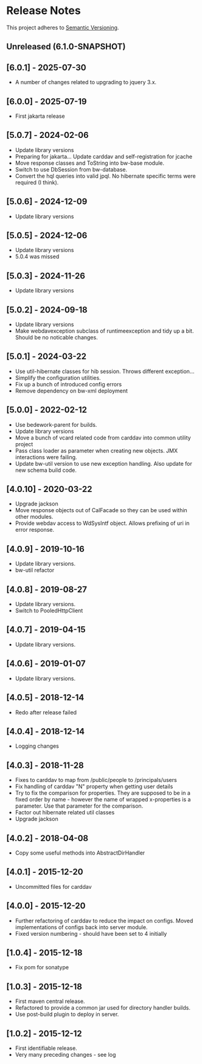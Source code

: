 # Release Notes

This project adheres to [Semantic Versioning](https://semver.org/spec/v2.0.0.html).

## Unreleased (6.1.0-SNAPSHOT)

## [6.0.1] - 2025-07-30
* A number of changes related to upgrading to jquery 3.x.

## [6.0.0] - 2025-07-19
* First jakarta release

## [5.0.7] - 2024-02-06
* Update library versions
* Preparing for jakarta...
  Update carddav and self-registration for jcache
* Move response classes and ToString into bw-base module.
* Switch to use DbSession from bw-database.
* Convert the hql queries into valid jpql. No hibernate specific terms were required (I think).

## [5.0.6] - 2024-12-09
* Update library versions

## [5.0.5] - 2024-12-06
* Update library versions
* 5.0.4 was missed

## [5.0.3] - 2024-11-26
* Update library versions

## [5.0.2] - 2024-09-18
* Update library versions
* Make webdavexception subclass of runtimeexception and tidy up a bit. Should be no noticable changes.

## [5.0.1] - 2024-03-22
* Use util-hibernate classes for hib session. Throws different exception...
* Simplify the configuration utilities.
* Fix up a bunch of introduced config errors
* Remove dependency on bw-xml deployment

## [5.0.0] - 2022-02-12
* Use bedework-parent for builds.
* Update library versions
* Move a bunch of vcard related code from carddav into common utility project
* Pass class loader as parameter when creating new objects. JMX interactions were failing.
* Update bw-util version to use new exception handling.
  Also update for new schema build code.

## [4.0.10] - 2020-03-22
* Upgrade jackson
* Move response objects out of CalFacade so they can be used within other modules.
* Provide webdav access to WdSysIntf object. Allows prefixing of uri in error response.

## [4.0.9] - 2019-10-16
* Update library versions.
* bw-util refactor

## [4.0.8] - 2019-08-27
* Update library versions.
* Switch to PooledHttpClient

## [4.0.7] - 2019-04-15
* Update library versions.

## [4.0.6] - 2019-01-07
* Update library versions.

## [4.0.5] - 2018-12-14
* Redo after release failed

## [4.0.4] - 2018-12-14
* Logging changes

## [4.0.3] - 2018-11-28
* Fixes to carddav to map from /public/people to /principals/users
* Fix handling of carddav "N" property when getting user details
* Try to fix the comparison for properties. They are supposed to be in a fixed order by name - however the name of wrapped x-properties is a parameter. Use that parameter for the comparison.
* Factor out hibernate related util classes
* Upgrade jackson

## [4.0.2] - 2018-04-08
* Copy some useful methods into AbstractDirHandler

## [4.0.1] - 2015-12-20
* Uncommitted files for carddav

## [4.0.0] - 2015-12-20
* Further refactoring of carddav to reduce the impact on configs. Moved implementations of configs back into server module.
* Fixed version numbering - should have been set to 4 initially

## [1.0.4] - 2015-12-18
* Fix pom for sonatype

## [1.0.3] - 2015-12-18
* First maven central release.
* Refactored to provide a common jar used for directory handler builds.
* Use post-build plugin to deploy in server.
 
## [1.0.2] - 2015-12-12
* First identifiable release.
* Very many preceding changes - see log